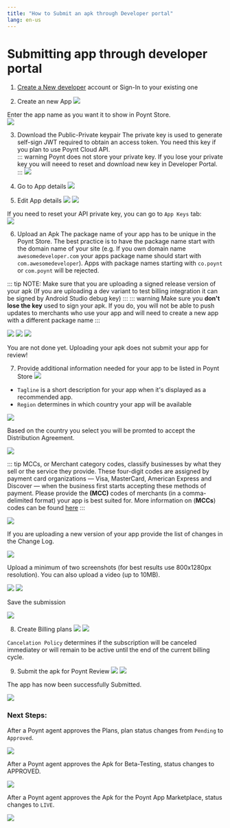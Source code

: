```yaml
---
title: "How to Submit an apk through Developer portal"
lang: en-us
---
```

# Submitting app through developer portal

1. [Create a New developer](https://poynt.net)</a> account or Sign-In to your existing one

2. Create an new App
![](../assets/AppSubmit_Screenshot1.png)

Enter the app name as you want it to show in Poynt Store.<br/>
![](../assets/AppSubmit_Screenshot3.png)

3. Download the Public-Private keypair
The private key is used to generate self-sign JWT required to obtain an access token. You need this key if you plan to use Poynt Cloud API. <br/>
::: warning
Poynt does not store your private key. If you lose your private key you will neeed to reset and download new key in Developer Portal.
::: 
![](../assets/AppSubmit_Screenshot4.png)

4. Go to App details
![](../assets/AppSubmit_Screenshot5.png)

5. Edit App details
![](../assets/AppSubmit_Screenshot6.png)
![](../assets/AppSubmit_Screenshot8.png)

If you need to reset your API private key, you can go to `App Keys` tab:<br/>
![](../assets/AppSubmit_Screenshot9.png)

6. Upload an Apk
The package name of your app has to be unique in the Poynt Store. The best practice is to have the package name start with the domain name of your site (e.g. If you own domain name `awesomedeveloper.com` your apps package name should start with `com.awesomedeveloper`). Apps with package names starting with `co.poynt` or `com.poynt` will be rejected.

::: tip NOTE: 
Make sure that you are uploading a signed release version of your apk (If you are uploading a dev variant to test billing integration it can be signed by Android Studio debug key)
:::
::: warning 
Make sure you **don't lose the key** used to sign your apk. If you do, you will not be able to push updates to merchants who use your app and will need to create a new app with a different package name
:::

![](../assets/AppSubmit_Screenshot10.png)
![](../assets/AppSubmit_Screenshot11.png)
![](../assets/AppSubmit_Screenshot12.png)

You are not done yet. Uploading your apk does not submit your app for review!

7. Provide additional information needed for your app to be listed in Poynt Store
![](../assets/AppSubmit_Screenshot13.png)

* `Tagline` is a short description for your app when it's displayed as a recommended app. 
* `Region` determines in which country your app will be available

![](../assets/AppSubmit_Screenshot14.png)

Based on the country you select you will be promted to accept the Distribution Agreement.

![](../assets/AppSubmit_Screenshot15.png)

::: tip 
MCCs, or Merchant category codes, classify businesses by what they sell or the service they provide. These four-digit codes are assigned by payment card organizations — Visa, MasterCard, American Express and Discover — when the business first starts accepting these methods of payment. Please provide the **(MCC)** codes of merchants (in a comma-delimited format) your app is best suited for. More information on (**MCCs**)</strong> codes can be found [here](https://www.dm.usda.gov/procurement/card/card_x/mcc.pdf)
:::

![](../assets/AppSubmit_Screenshot16.png)

If you are uploading a new version of your app provide the list of changes in the Change Log.

![](../assets/AppSubmit_Screenshot17.png)

Upload a minimum of two screenshots (for best results use 800x1280px resolution). You can also upload a video (up to 10MB).

![](../assets/AppSubmit_Screenshot18.png)
![](../assets/AppSubmit_Screenshot19.png)

Save the submission

![](../assets/AppSubmit_Screenshot20.png)

8. Create Billing plans
![](../assets/AppSubmit_Screenshot21.png)
![](../assets/AppSubmit_Screenshot22.png)

`Cancelation Policy` determines if the subscription will be canceled immediatey or will remain to be active until the end of the current billing cycle.

9. Submit the apk for Poynt Review
![](../assets/AppSubmit_Screenshot24.png)
![](../assets/AppSubmit_Screenshot25.png)

The app has now been successfully Submitted.

![](../assets/AppSubmit_Screenshot26.png)

### Next Steps:
After a Poynt agent approves the Plans, plan status changes from `Pending` to `Approved`.

![](../assets/AppSubmit_Screenshot27.png)

After a Poynt agent approves the Apk for Beta-Testing, status changes to APPROVED.

![](../assets/AppSubmit_Screenshot28.png)

After a Poynt agent approves the Apk for the Poynt App Marketplace, status changes to `LIVE`.

![](../assets/AppSubmit_Screenshot29.png)

